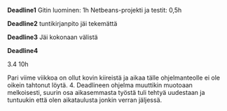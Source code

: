 **Deadline1**
Gitin luominen: 1h
Netbeans-projekti ja testit: 0,5h

**Deadline2**
tuntikirjanpito jäi tekemättä

**Deadline3**
Jäi kokonaan välistä

**Deadline4**

3.4
10h

Pari viime viikkoa on ollut kovin kiireistä ja aikaa tälle ohjelmanteolle ei ole oikein tahtonut löytä. 4. Deadlineen ohjelma muuttikin muotoaan melkoisesti, suurin osa aikasemmasta työstä tuli tehtyä uudestaan ja tuntuukin että olen aikataulusta jonkin verran jäljessä.




